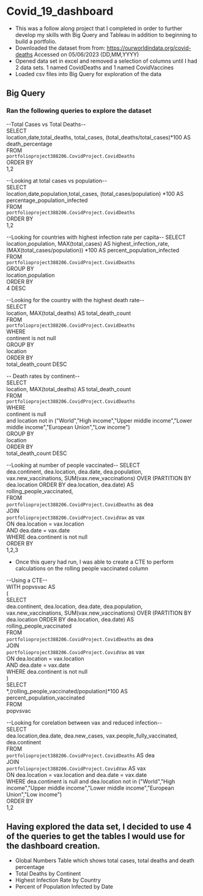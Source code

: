 # Covid_19_dashboard
- This was a follow along project that I completed in order to further develop my skills with Big Query and Tableau in addition to beginning to build a portfolio.  
- Downloaded the dataset from from: https://ourworldindata.org/covid-deaths  Accessed on 05/06/2023 (DD,MM,YYYY)
- Opened data set in excel and removed a selection of columns until I had 2 data sets. 1 named CovidDeaths and 1 named CovidVaccines
- Loaded csv files into Big Query for exploration of the data

## Big Query

### Ran the following queries to explore the dataset  

--Total Cases vs Total Deaths--  
SELECT  
  location,date,total_deaths, total_cases, (total_deaths/total_cases)*100 AS death_percentage  
FROM   
  `portfolioproject388206.CovidProject.CovidDeaths`   
ORDER BY  
  1,2  


--Looking at total cases vs population--  
SELECT   
  location,date,population,total_cases, (total_cases/population) *100 AS percentage_population_infected  
FROM   
  `portfolioproject388206.CovidProject.CovidDeaths`   
ORDER BY  
  1,2  


--Looking for countries with highest infection rate per capita--
SELECT  
  location,population, MAX(total_cases) AS highest_infection_rate, (MAX(total_cases/population)) *100 AS percent_population_infected  
FROM   
  `portfolioproject388206.CovidProject.CovidDeaths`   
GROUP BY  
  location,population  
ORDER BY  
  4 DESC  


--Looking for the country with the highest death rate--  
SELECT    
  location, MAX(total_deaths) AS total_death_count  
FROM   
  `portfolioproject388206.CovidProject.CovidDeaths`   
WHERE   
  continent is not null   
GROUP BY  
  location  
ORDER BY  
  total_death_count DESC  


-- Death rates by continent--  
SELECT    
  location, MAX(total_deaths) AS total_death_count  
FROM   
  `portfolioproject388206.CovidProject.CovidDeaths`   
WHERE   
  continent is null   
  and location not in ("World","High income","Upper middle income","Lower middle income","European Union","Low income")  
GROUP BY  
  location  
ORDER BY  
  total_death_count DESC  


--Looking at number of people vaccinated--
SELECT   
  dea.continent, dea.location, dea.date, dea.population, vax.new_vaccinations, SUM(vax.new_vaccinations) OVER (PARTITION BY dea.location ORDER BY dea.location, dea.date) AS rolling_people_vaccinated,  
FROM   
  `portfolioproject388206.CovidProject.CovidDeaths` as dea  
JOIN  
  `portfolioproject388206.CovidProject.CovidVax` as vax  
ON dea.location = vax.location  
AND dea.date = vax.date  
WHERE dea.continent is not null  
ORDER BY  
  1,2,3  


- Once this query had run, I was able to create a CTE to perform calculations on the rolling people vaccinated column  

--Using a CTE--  
WITH popvsvac AS  
(   
  SELECT   
  dea.continent, dea.location, dea.date, dea.population, vax.new_vaccinations, SUM(vax.new_vaccinations) OVER (PARTITION BY dea.location ORDER BY dea.location, dea.date) AS rolling_people_vaccinated  
FROM   
  `portfolioproject388206.CovidProject.CovidDeaths` as dea  
JOIN  
  `portfolioproject388206.CovidProject.CovidVax` as vax  
ON dea.location = vax.location  
AND dea.date = vax.date  
WHERE dea.continent is not null  
)  
SELECT  
  *,(rolling_people_vaccinated/population)*100 AS percent_population_vaccinated  
FROM  
  popvsvac  


--Looking for corelation between vax and reduced infection--  
SELECT   
  dea.location,dea.date, dea.new_cases, vax.people_fully_vaccinated, dea.continent  
FROM   
  `portfolioproject388206.CovidProject.CovidDeaths` AS dea  
JOIN  
  `portfolioproject388206.CovidProject.CovidVax` AS vax  
ON dea.location = vax.location and dea.date = vax.date  
WHERE dea.continent is null and dea.location not in ("World","High income","Upper middle income","Lower middle income","European Union","Low income")  
ORDER BY  
  1,2   

## Having explored the data set, I decided to use 4 of the queries to get the tables I would use for the dashboard creation.  

- Global Numbers Table which shows total cases, total deaths and death percentage  
- Total Deaths by Continent  
- Highest Infection Rate by Country  
- Percent of Population Infected by Date

  












